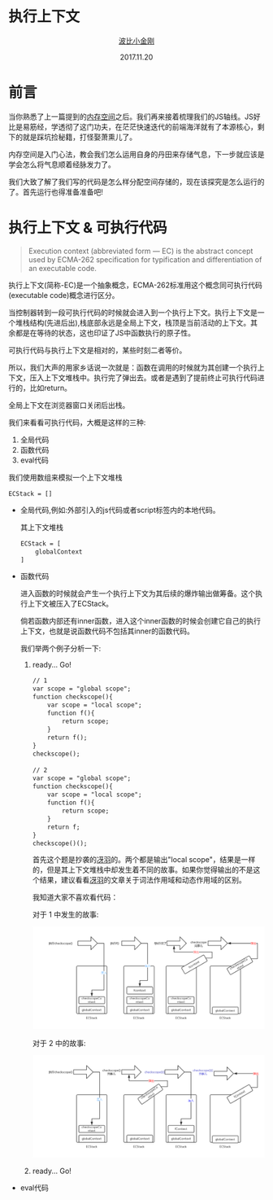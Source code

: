 # 执行上下文
</hr>
<div style='text-align: center'>
    <a href='https://github.com/cbbfcd'>波比小金刚</a>
    <p>2017.11.20</p>
</div>

</hr>

# 前言

当你熟悉了上一篇提到的<a href='memory.md'>内存空间</a>之后。我们再来接着梳理我们的JS轴线。JS好比是易筋经，学透彻了这门功夫，在茫茫快速迭代的前端海洋就有了本源核心，剩下的就是踩坑捡秘籍，打怪娶萧熏儿了。

内存空间是入门心法，教会我们怎么运用自身的丹田来存储气息，下一步就应该是学会怎么将气息顺着经脉发力了。

我们大致了解了我们写的代码是怎么样分配空间存储的，现在该探究是怎么运行的了。首先运行也得准备准备吧!


# 执行上下文 & 可执行代码

>Execution context (abbreviated form — EC) is the abstract concept used by ECMA-262 specification for typification and differentiation of an executable code.


执行上下文(简称-EC)是一个抽象概念，ECMA-262标准用这个概念同可执行代码(executable code)概念进行区分。

当控制器转到一段可执行代码的时候就会进入到一个执行上下文。执行上下文是一个堆栈结构(先进后出),栈底部永远是全局上下文，栈顶是当前活动的上下文。其余都是在等待的状态，这也印证了JS中函数执行的原子性。

可执行代码与执行上下文是相对的，某些时刻二者等价。

所以，我们大声的用家乡话说一次就是：函数在调用的时候就为其创建一个执行上下文，压入上下文堆栈中。执行完了弹出去。或者是遇到了提前终止可执行代码进行的，比如return。

全局上下文在浏览器窗口关闭后出栈。

我们来看看可执行代码，大概是这样的三种:

1. 全局代码
2. 函数代码
3. eval代码

我们使用数组来模拟一个上下文堆栈

```
ECStack = []
```

* 全局代码,例如:外部引入的js代码或者script标签内的本地代码。
 
    其上下文堆栈

    ```
    ECStack = [
        globalContext
    ]
    ```


* 函数代码

    进入函数的时候就会产生一个执行上下文为其后续的爆炸输出做筹备。这个执行上下文被压入了ECStack。

    倘若函数内部还有inner函数，进入这个inner函数的时候会创建它自己的执行上下文，也就是说函数代码不包括其inner的函数代码。

    我们举两个例子分析一下:

    1. ready... Go!
    
        ```
        // 1
        var scope = "global scope";
        function checkscope(){
            var scope = "local scope";
            function f(){
                return scope;
            }
            return f();
        }
        checkscope();

        // 2
        var scope = "global scope";
        function checkscope(){
            var scope = "local scope";
            function f(){
                return scope;
            }
            return f;
        }
        checkscope()();
        ```
        
        首先这个题是抄袭的<a href='https://github.com/mqyqingfeng'>冴羽</a>的。两个都是输出"local scope"，结果是一样的，但是其上下文堆栈中却发生着不同的故事。如果你觉得输出的不是这个结果，建议看看<a href='https://github.com/mqyqingfeng'>冴羽</a>的文章关于词法作用域和动态作用域的区别。

        我知道大家不喜欢看代码：

        对于 1 中发生的故事:
        
        ![stack1](./imgs/stack1.png)

        对于 2 中的故事:

        ![stack2](./imgs/stack2.png)

    2. ready... Go!
        
        
* eval代码








